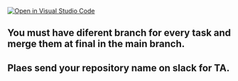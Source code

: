[![Open in Visual Studio Code](https://classroom.github.com/assets/open-in-vscode-f059dc9a6f8d3a56e377f745f24479a46679e63a5d9fe6f495e02850cd0d8118.svg)](https://classroom.github.com/online_ide?assignment_repo_id=6129583&assignment_repo_type=AssignmentRepo)
## You must have diferent branch for every task and merge them at final in the main branch.
## Plaes send your repository name on slack for TA.


